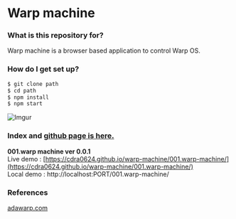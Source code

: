 # Warp machine #

### What is this repository for? 
Warp machine is a browser based application to control Warp OS.

### How do I get set up? ###

```sh
$ git clone path
$ cd path
$ npm install
$ npm start
```

![Imgur](http://i.imgur.com/aJfFBV7.png)
### Index and [github page is here.](https://cdra0624.github.io/warp-machine/)  

**001.warp machine ver 0.0.1**  
Live demo : [https://cdra0624.github.io/warp-machine/001.warp-machine/](https://cdra0624.github.io/warp-machine/001.warp-machine/)  
Local demo : http://localhost:PORT/001.warp-machine/

### References ###
[adawarp.com](http://adawarp.com/)  

